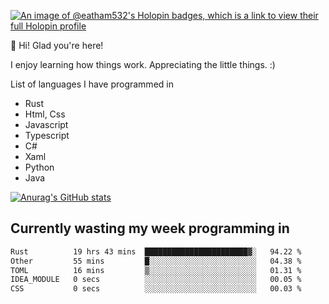 [![An image of @eatham532's Holopin badges, which is a link to view their full Holopin profile](https://holopin.me/eatham532)](https://holopin.io/@eatham532)


👋 Hi! Glad you're here!

I enjoy learning how things work. Appreciating the little things. :)


List of languages I have programmed in
- Rust
- Html, Css
- Javascript
- Typescript
- C#
- Xaml
- Python
- Java

[![Anurag's GitHub stats](https://github-readme-stats.vercel.app/api?username=Eatham532&theme=dark)](https://github.com/anuraghazra/github-readme-stats)


## Currently wasting my week programming in
<!--START_SECTION:waka-->

```txt
Rust          19 hrs 43 mins  ███████████████████████▓░   94.22 %
Other         55 mins         █░░░░░░░░░░░░░░░░░░░░░░░░   04.38 %
TOML          16 mins         ▒░░░░░░░░░░░░░░░░░░░░░░░░   01.31 %
IDEA_MODULE   0 secs          ░░░░░░░░░░░░░░░░░░░░░░░░░   00.05 %
CSS           0 secs          ░░░░░░░░░░░░░░░░░░░░░░░░░   00.03 %
```

<!--END_SECTION:waka-->
